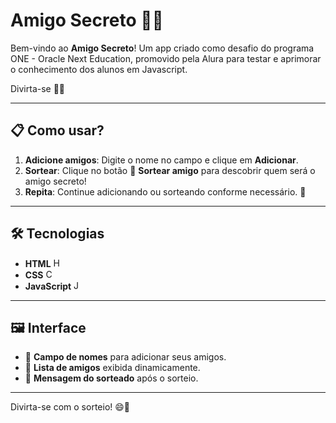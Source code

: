 # Amigo Secreto 🎉🎁  

Bem-vindo ao **Amigo Secreto**! Um app criado como desafio do programa ONE - Oracle Next Education, promovido pela Alura para testar e aprimorar o conhecimento dos alunos em Javascript.  

Divirta-se 🥳✨  

---

## 📋 Como usar?  
1. **Adicione amigos**: Digite o nome no campo e clique em **Adicionar**.  
2. **Sortear**: Clique no botão 🎲 **Sortear amigo** para descobrir quem será o amigo secreto!  
3. **Repita**: Continue adicionando ou sorteando conforme necessário. 🎉  

---

## 🛠️ Tecnologias  
- **HTML** <img src="https://cdn.jsdelivr.net/gh/devicons/devicon/icons/html5/html5-original.svg" alt="HTML Logo" width="15px" height="15px">  
- **CSS** <img src="https://cdn.jsdelivr.net/gh/devicons/devicon/icons/css3/css3-original.svg" alt="CSS Logo" width="15px" height="15px">  
- **JavaScript** <img src="https://cdn.jsdelivr.net/gh/devicons/devicon/icons/javascript/javascript-original.svg" alt="JavaScript Logo" width="15px" height="15px">  

---

## 🖼️ Interface  
- 🔹 **Campo de nomes** para adicionar seus amigos.  
- 🔹 **Lista de amigos** exibida dinamicamente.  
- 🔹 **Mensagem do sorteado** após o sorteio.  

---

Divirta-se com o sorteio! 😄🎁
